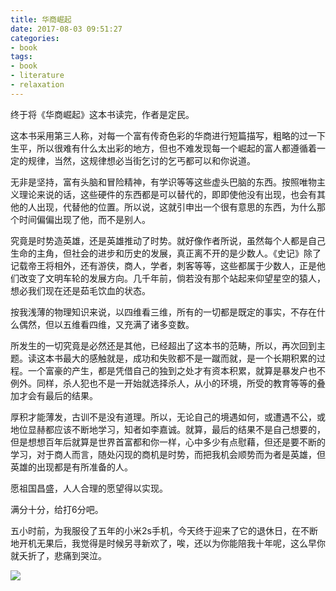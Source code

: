 ```yaml
---
title: 华商崛起
date: 2017-08-03 09:51:27
categories:
- book
tags:
- book
- literature
- relaxation
---
```

终于将《华商崛起》这本书读完，作者是定民。

这本书采用第三人称，对每一个富有传奇色彩的华商进行短篇描写，粗略的过一下生平，所以很难有什么太出彩的地方，但也不难发现每一个崛起的富人都遵循着一定的规律，当然，这规律想必当街乞讨的乞丐都可以和你说道。

<!-- more -->

无非是坚持，富有头脑和冒险精神，有学识等等这些虚头巴脑的东西。按照唯物主义理论来说的话，这些硬件的东西都是可以替代的，即即使他没有出现，也会有其他的人出现，代替他的位置。所以说，这就引申出一个很有意思的东西，为什么那个时间偏偏出现了他，而不是别人。

究竟是时势造英雄，还是英雄推动了时势。就好像作者所说，虽然每个人都是自己生命的主角，但社会的进步和历史的发展，真正离不开的是少数人。《史记》除了记载帝王将相外，还有游侠，商人，学者，刺客等等，这些都属于少数人，正是他们改变了文明车轮的发展方向。几千年前，倘若没有那个站起来仰望星空的猿人，想必我们现在还是茹毛饮血的状态。

按我浅薄的物理知识来说，以四维看三维，所有的一切都是既定的事实，不存在什么偶然，但以五维看四维，又充满了诸多变数。

所发生的一切究竟是必然还是其他，已经超出了这本书的范畴，所以，再次回到主题。读这本书最大的感触就是，成功和失败都不是一蹴而就，是一个长期积累的过程。一个富豪的产生，都是凭借自己的独到之处才有资本积累，就算是暴发户也不例外。同样，杀人犯也不是一开始就选择杀人，从小的环境，所受的教育等等的叠加才会有最后的结果。

厚积才能薄发，古训不是没有道理。所以，无论自己的境遇如何，或遭遇不公，或地位显赫都应该不断地学习，知者如李嘉诚。就算，最后的结果不是自己想要的，但是想想百年后就算是世界首富都和你一样，心中多少有点慰藉，但还是要不断的学习，对于商人而言，随处闪现的商机是时势，而把我机会顺势而为者是英雄，但英雄的出现都是有所准备的人。

愿祖国昌盛，人人合理的愿望得以实现。

满分十分，给打6分吧。

五小时前，为我服役了五年的小米2s手机，今天终于迎来了它的退休日，在不断地开机无果后，我觉得是时候另寻新欢了，唉，还以为你能陪我十年呢，这么早你就夭折了，悲痛到哭泣。

![](/images/book/1.jpg)
